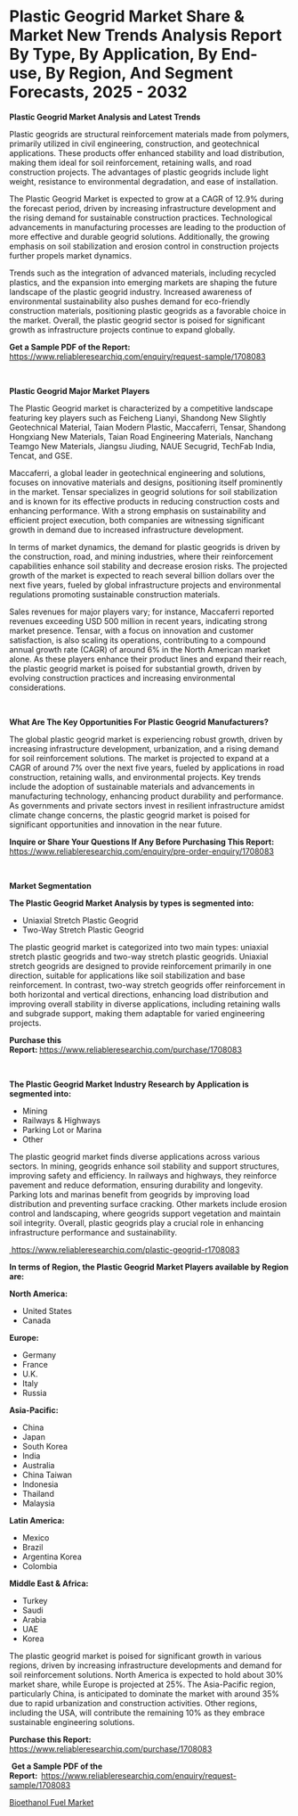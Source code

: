 <p><h1>Plastic Geogrid Market Share & Market New Trends Analysis Report By Type, By Application, By End-use, By Region, And Segment Forecasts, 2025 - 2032</h1></p><p><strong>Plastic Geogrid Market Analysis and Latest Trends</strong></p>
<p><p>Plastic geogrids are structural reinforcement materials made from polymers, primarily utilized in civil engineering, construction, and geotechnical applications. These products offer enhanced stability and load distribution, making them ideal for soil reinforcement, retaining walls, and road construction projects. The advantages of plastic geogrids include light weight, resistance to environmental degradation, and ease of installation.</p><p>The Plastic Geogrid Market is expected to grow at a CAGR of 12.9% during the forecast period, driven by increasing infrastructure development and the rising demand for sustainable construction practices. Technological advancements in manufacturing processes are leading to the production of more effective and durable geogrid solutions. Additionally, the growing emphasis on soil stabilization and erosion control in construction projects further propels market dynamics. </p><p>Trends such as the integration of advanced materials, including recycled plastics, and the expansion into emerging markets are shaping the future landscape of the plastic geogrid industry. Increased awareness of environmental sustainability also pushes demand for eco-friendly construction materials, positioning plastic geogrids as a favorable choice in the market. Overall, the plastic geogrid sector is poised for significant growth as infrastructure projects continue to expand globally.</p></p>
<p><strong>Get a Sample PDF of the Report:&nbsp;</strong> <a href="https://www.reliableresearchiq.com/enquiry/request-sample/1708083?utm_campaign=3136&utm_medium=2&utm_source=Github&utm_content=ia&utm_term=02042025&utm_id=plastic-geogrid">https://www.reliableresearchiq.com/enquiry/request-sample/1708083</a></p>
<p>&nbsp;</p>
<p><strong>Plastic Geogrid Major Market Players</strong></p>
<p><p>The Plastic Geogrid market is characterized by a competitive landscape featuring key players such as Feicheng Lianyi, Shandong New Slightly Geotechnical Material, Taian Modern Plastic, Maccaferri, Tensar, Shandong Hongxiang New Materials, Taian Road Engineering Materials, Nanchang Teamgo New Materials, Jiangsu Jiuding, NAUE Secugrid, TechFab India, Tencat, and GSE. </p><p>Maccaferri, a global leader in geotechnical engineering and solutions, focuses on innovative materials and designs, positioning itself prominently in the market. Tensar specializes in geogrid solutions for soil stabilization and is known for its effective products in reducing construction costs and enhancing performance. With a strong emphasis on sustainability and efficient project execution, both companies are witnessing significant growth in demand due to increased infrastructure development.</p><p>In terms of market dynamics, the demand for plastic geogrids is driven by the construction, road, and mining industries, where their reinforcement capabilities enhance soil stability and decrease erosion risks. The projected growth of the market is expected to reach several billion dollars over the next five years, fueled by global infrastructure projects and environmental regulations promoting sustainable construction materials.</p><p>Sales revenues for major players vary; for instance, Maccaferri reported revenues exceeding USD 500 million in recent years, indicating strong market presence. Tensar, with a focus on innovation and customer satisfaction, is also scaling its operations, contributing to a compound annual growth rate (CAGR) of around 6% in the North American market alone. As these players enhance their product lines and expand their reach, the plastic geogrid market is poised for substantial growth, driven by evolving construction practices and increasing environmental considerations.</p></p>
<p>&nbsp;</p>
<p><strong>What Are The Key Opportunities For Plastic Geogrid Manufacturers?</strong></p>
<p><p>The global plastic geogrid market is experiencing robust growth, driven by increasing infrastructure development, urbanization, and a rising demand for soil reinforcement solutions. The market is projected to expand at a CAGR of around 7% over the next five years, fueled by applications in road construction, retaining walls, and environmental projects. Key trends include the adoption of sustainable materials and advancements in manufacturing technology, enhancing product durability and performance. As governments and private sectors invest in resilient infrastructure amidst climate change concerns, the plastic geogrid market is poised for significant opportunities and innovation in the near future.</p></p>
<p><strong>Inquire or Share Your Questions If Any Before Purchasing This Report:</strong> <a href="https://www.reliableresearchiq.com/enquiry/pre-order-enquiry/1708083?utm_campaign=3136&utm_medium=2&utm_source=Github&utm_content=ia&utm_term=02042025&utm_id=plastic-geogrid">https://www.reliableresearchiq.com/enquiry/pre-order-enquiry/1708083</a></p>
<p>&nbsp;</p>
<p><strong>Market Segmentation</strong></p>
<p><strong>The Plastic Geogrid Market Analysis by types is segmented into:</strong></p>
<p><ul><li>Uniaxial Stretch Plastic Geogrid</li><li>Two-Way Stretch Plastic Geogrid</li></ul></p>
<p><p>The plastic geogrid market is categorized into two main types: uniaxial stretch plastic geogrids and two-way stretch plastic geogrids. Uniaxial stretch geogrids are designed to provide reinforcement primarily in one direction, suitable for applications like soil stabilization and base reinforcement. In contrast, two-way stretch geogrids offer reinforcement in both horizontal and vertical directions, enhancing load distribution and improving overall stability in diverse applications, including retaining walls and subgrade support, making them adaptable for varied engineering projects.</p></p>
<p><strong>Purchase this Report:&nbsp;</strong><a href="https://www.reliableresearchiq.com/purchase/1708083?utm_campaign=3136&utm_medium=2&utm_source=Github&utm_content=ia&utm_term=02042025&utm_id=plastic-geogrid">https://www.reliableresearchiq.com/purchase/1708083</a></p>
<p>&nbsp;</p>
<p><strong>The Plastic Geogrid Market Industry Research by Application is segmented into:</strong></p>
<p><ul><li>Mining</li><li>Railways & Highways</li><li>Parking Lot or Marina</li><li>Other</li></ul></p>
<p><p>The plastic geogrid market finds diverse applications across various sectors. In mining, geogrids enhance soil stability and support structures, improving safety and efficiency. In railways and highways, they reinforce pavement and reduce deformation, ensuring durability and longevity. Parking lots and marinas benefit from geogrids by improving load distribution and preventing surface cracking. Other markets include erosion control and landscaping, where geogrids support vegetation and maintain soil integrity. Overall, plastic geogrids play a crucial role in enhancing infrastructure performance and sustainability.</p></p>
<p><a href="https://www.reliableresearchiq.com/plastic-geogrid-r1708083?utm_campaign=3136&utm_medium=2&utm_source=Github&utm_content=ia&utm_term=02042025&utm_id=plastic-geogrid">&nbsp;https://www.reliableresearchiq.com/plastic-geogrid-r1708083</a></p>
<p><strong>In terms of Region, the Plastic Geogrid Market Players available by Region are:</strong></p>
<p>
    <p> <strong> North America: </strong>
        <ul>
            <li>United States</li>
            <li>Canada</li>
        </ul>
        </p> 
    <p> <strong> Europe: </strong>
        <ul>
            <li>Germany</li>
            <li>France</li>
            <li>U.K.</li>
            <li>Italy</li>
            <li>Russia</li>
        </ul>
        </p> 
    <p> <strong> Asia-Pacific: </strong>
        <ul>
            <li>China</li>
            <li>Japan</li>
            <li>South Korea</li>
            <li>India</li>
            <li>Australia</li>
            <li>China Taiwan</li>
            <li>Indonesia</li>
            <li>Thailand</li>
            <li>Malaysia</li>
        </ul>
        </p> 
    <p> <strong> Latin America: </strong>
        <ul>
            <li>Mexico</li>
            <li>Brazil</li>
            <li>Argentina Korea</li>
            <li>Colombia</li>
        </ul>
        </p> 
    <p> <strong> Middle East & Africa: </strong>
        <ul>
            <li>Turkey</li>
            <li>Saudi</li>
            <li>Arabia</li>
            <li>UAE</li>
            <li>Korea</li>
        </ul>
    </p>
    </p>
<p><p>The plastic geogrid market is poised for significant growth in various regions, driven by increasing infrastructure developments and demand for soil reinforcement solutions. North America is expected to hold about 30% market share, while Europe is projected at 25%. The Asia-Pacific region, particularly China, is anticipated to dominate the market with around 35% due to rapid urbanization and construction activities. Other regions, including the USA, will contribute the remaining 10% as they embrace sustainable engineering solutions.</p></p>
<p><strong>Purchase this Report: </strong><a href="https://www.reliableresearchiq.com/purchase/1708083?utm_campaign=3136&utm_medium=2&utm_source=Github&utm_content=ia&utm_term=02042025&utm_id=plastic-geogrid">https://www.reliableresearchiq.com/purchase/1708083</a></p>
<p>&nbsp;<strong>Get a Sample PDF of the Report:&nbsp;&nbsp;</strong><a href="https://www.reliableresearchiq.com/enquiry/request-sample/1708083?utm_campaign=3136&utm_medium=2&utm_source=Github&utm_content=ia&utm_term=02042025&utm_id=plastic-geogrid">https://www.reliableresearchiq.com/enquiry/request-sample/1708083</a></p>
<p><strong></strong></p>
<p><p><a href="https://github.com/donkalucine10/Market-Research-Report-List-1/blob/main/bioethanol-fuel-market.md?utm_campaign=3136&utm_medium=2&utm_source=Github&utm_content=ia&utm_term=02042025&utm_id=plastic-geogrid">Bioethanol Fuel Market</a></p></p>